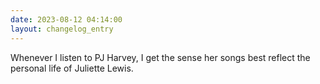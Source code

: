 ```yaml
---
date: 2023-08-12 04:14:00
layout: changelog_entry
---
```

Whenever I listen to PJ Harvey, I get the sense her songs best reflect the personal life of Juliette Lewis. 
